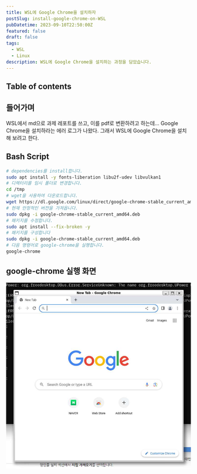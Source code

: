 ```yaml
---
title: WSL에 Google Chrome을 설치하자
postSlug: install-google-chrome-on-WSL
pubDatetime: 2023-09-10T22:50:00Z
featured: false
draft: false
tags:
  - WSL
  - Linux
description: WSL에 Google Chrome을 설치하는 과정을 담았습니다.
---
```


## Table of contents

## 들어가며

WSL에서 md으로 과제 레포트를 쓰고, 이를 pdf로 변환하려고 하는데... Google Chrome을 설치하라는 에러 로그가 나왔다. 그래서 WSL에 Google Chrome을 설치해 보려고 한다.

## Bash Script

```bash
# dependencies를 install합니다.
sudo apt install -y fonts-liberation libu2f-udev libvulkan1
# 디렉터리를 임시 폴더로 변경합니다.
cd /tmp
# wget을 사용하여 다운로드합니다.
wget https://dl.google.com/linux/direct/google-chrome-stable_current_amd64.deb
# 현재 안정적인 버전을 가져옵니다.
sudo dpkg -i google-chrome-stable_current_amd64.deb
# 패키지를 수정합니다.
sudo apt install --fix-broken -y
# 패키지를 구성합니다
sudo dpkg -i google-chrome-stable_current_amd64.deb
# 다음 명령어로 google-chrome을 실행합니다.
google-chrome
```

## google-chrome 실행 화면

![](/src/assets/image/install-google-chrome-on-WSL.jpeg)
